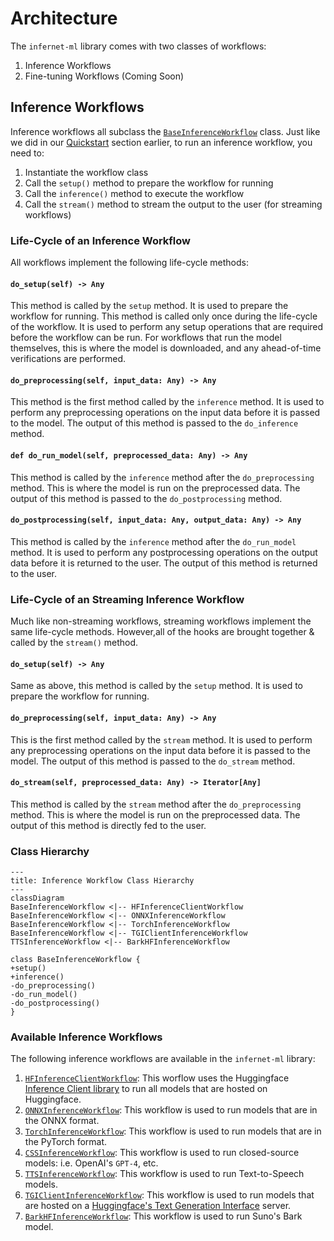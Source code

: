 # Architecture

The `infernet-ml` library comes with two classes of workflows:

1. Inference Workflows
2. Fine-tuning Workflows (Coming Soon)

## Inference Workflows

Inference workflows all subclass
the [`BaseInferenceWorkflow`](../reference/infernet_ml/workflows/inference/base_inference_workflow/)
class.
Just like we did in our [Quickstart](../quickstart) section earlier,
to run an inference workflow, you need to:

1. Instantiate the workflow class
2. Call the `setup()` method to prepare the workflow for running
3. Call the `inference()` method to execute the workflow
4. Call the `stream()` method to stream the output to the user (for streaming workflows)

### Life-Cycle of an Inference Workflow

All workflows implement the following life-cycle methods:

#### `do_setup(self) -> Any`

This method is called by the `setup` method. It is used to prepare the workflow for
running. This method is called only
once during the life-cycle of the workflow. It is used to perform any setup operations
that are required before the
workflow can be run. For workflows that run the model themselves, this is where the model
is downloaded, and any
ahead-of-time verifications are performed.

#### `do_preprocessing(self, input_data: Any) -> Any`

This method is the first method called by the `inference` method. It is used to perform
any preprocessing operations on
the input data before it is passed to the model. The output of this method is passed to
the `do_inference` method.

#### `def do_run_model(self, preprocessed_data: Any) -> Any`

This method is called by the `inference` method after the `do_preprocessing` method. This
is where the model is run on
the preprocessed data. The output of this method is passed to the `do_postprocessing`
method.

#### `do_postprocessing(self, input_data: Any, output_data: Any) -> Any`

This method is called by the `inference` method after the `do_run_model` method. It is
used to perform any postprocessing
operations on the output data before it is returned to the user. The output of this
method is returned to the user.

### Life-Cycle of an Streaming Inference Workflow

Much like non-streaming workflows, streaming workflows implement the same life-cycle
methods. However,all of the hooks are brought together & called by the `stream()`
method.

#### `do_setup(self) -> Any`

Same as above, this method is called by the `setup` method. It is used to prepare the
workflow for running.

#### `do_preprocessing(self, input_data: Any) -> Any`

This is the first method called by the `stream` method. It is used to perform any
preprocessing operations on
the input data before it is passed to the model. The output of this method is passed
to the `do_stream` method.

#### `do_stream(self, preprocessed_data: Any) -> Iterator[Any]`

This method is called by the `stream` method after the `do_preprocessing` method. This is
where the model is run on
the preprocessed data. The output of this method is directly fed to the user.

### Class Hierarchy

```mermaid
---
title: Inference Workflow Class Hierarchy
---
classDiagram
BaseInferenceWorkflow <|-- HFInferenceClientWorkflow
BaseInferenceWorkflow <|-- ONNXInferenceWorkflow
BaseInferenceWorkflow <|-- TorchInferenceWorkflow
BaseInferenceWorkflow <|-- TGIClientInferenceWorkflow
TTSInferenceWorkflow <|-- BarkHFInferenceWorkflow

class BaseInferenceWorkflow {
+setup()
+inference()
-do_preprocessing()
-do_run_model()
-do_postprocessing()
}
```

### Available Inference Workflows

The following inference workflows are available in the `infernet-ml` library:

1. [`HFInferenceClientWorkflow`](./reference/infernet_ml/workflows/inference/hf_inference_client_workflow.md):
   This worflow
   uses the
   Huggingface [Inference Client library](https://huggingface.co/docs/huggingface_hub/en/package_reference/inference_client)
   to run all models that are hosted on Huggingface.
2. [`ONNXInferenceWorkflow`](./reference/infernet_ml/workflows/inference/onnx_inference_workflow.md):
   This workflow is used
   to run models that are in the ONNX format.
3. [`TorchInferenceWorkflow`](./reference/infernet_ml/workflows/inference/torch_inference_workflow.md):
   This workflow is used
   to run models that are in the PyTorch format.
4. [`CSSInferenceWorkflow`](./reference/infernet_ml/workflows/inference/css_inference_workflow.md):
   This workflow is used to
   run closed-source models: i.e. OpenAI's `GPT-4`, etc.
5. [`TTSInferenceWorkflow`](./reference/infernet_ml/workflows/inference/tts_inference_workflow.md):
   This workflow is used to
   run Text-to-Speech models.
6. [`TGIClientInferenceWorkflow`](./reference/infernet_ml/workflows/inference/tgi_client_inference_workflow.md):
   This workflow is used to run models that are hosted on
   a [Huggingface's Text Generation Interface](https://huggingface.co/docs/text-generation-inference/en/index)
   server.
7. [`BarkHFInferenceWorkflow`](./reference/infernet_ml/workflows/inference/bark_hf_inference_workflow.md):
   This workflow is used to run Suno's Bark model.
